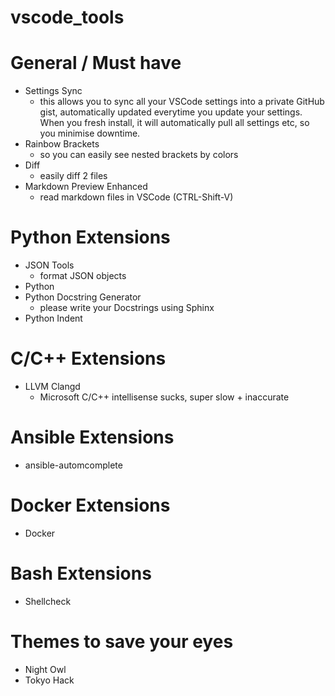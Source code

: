 # vscode_tools

# General / Must have
- Settings Sync
    - this allows you to sync all your VSCode settings into a private GitHub gist, automatically updated everytime you update your settings. When you fresh install, it will automatically pull all settings etc, so you minimise downtime.
- Rainbow Brackets
    - so you can easily see nested brackets by colors
- Diff
    - easily diff 2 files
- Markdown Preview Enhanced
    - read markdown files in VSCode (CTRL-Shift-V)

# Python Extensions
- JSON Tools
    - format JSON objects
- Python
- Python Docstring Generator
    - please write your Docstrings using Sphinx
- Python Indent

# C/C++ Extensions
- LLVM Clangd
    - Microsoft C/C++ intellisense sucks, super slow + inaccurate

# Ansible Extensions
- ansible-automcomplete

# Docker Extensions
- Docker

# Bash Extensions
- Shellcheck

# Themes to save your eyes
- Night Owl
- Tokyo Hack
